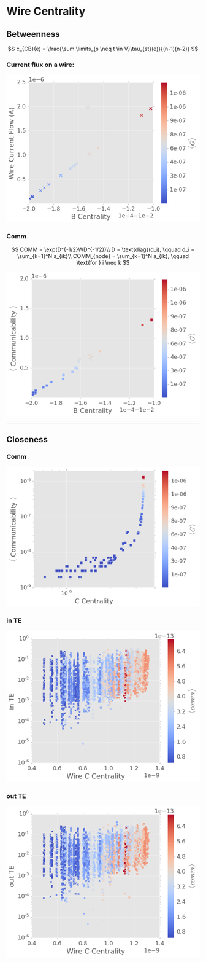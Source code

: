 # Wire Centrality



## Betweenness

$$
c_{CB}(e) = \frac{\sum \limits_{s \neq t \in V}\tau_{st}(e)}{(n-1)(n-2)}
$$

### Current flux on a wire:

![](figure/I_cent.png)

### Comm

$$
COMM = \exp(D^{-1/2}WD^{-1/2})\\
D = \text{diag}(d_i), \qquad d_i = \sum_{k=1}^N a_{ik}\\
COMM_{node} = \sum_{k=1}^N a_{ik}, \qquad \text{for }  i \neq k
$$

![](figure/comm_bcent.png)

-----

## Closeness

### Comm

![](figure/comm_cent.png)

### in TE

![](figure/in_TE.png)

### out TE

![](figure/out_TE.png)